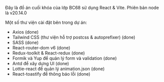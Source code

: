 Đây là đồ án cuối khóa của lớp BC68 sử dụng React & Vite. Phiên bản node là v20.14.0

Một số thư viện cài đặt bên trong dự án:

- Axios (done)
- Tailwind CSS (thư viện hỗ trợ postcss & autoprefixer) (done)
- SASS (done)
- React-router-dom v6 (done)
- Redux-toolkit & React-redux (done)
- Formik và Yup để quản lý form và validation (done)
- Antd để xây dựng UI (done)
- Lottie-react để quản lý animation.json (done)
- React-toastify để thông báo lỗi (done)
